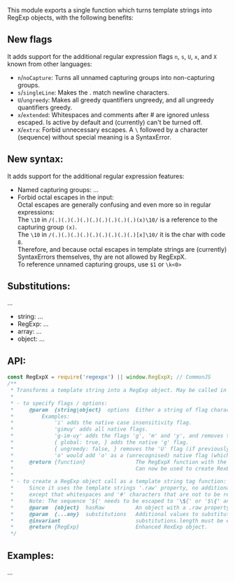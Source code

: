 This module exports a single function which turns template strings into RegExp objects, with the following benefits:

## New flags
It adds support for the additional regular expression flags `n`, `s`, `U`, `x`, and `X` known from other languages:
- `n`/`noCapture`: Turns all unnamed capturing groups into non-capturing groups.
- `s`/`singleLine`: Makes the . match newline characters.
- `U`/`ungreedy`: Makes all greedy quantifiers ungreedy, and all ungreedy quantifiers greedy.
- `x`/`extended`: Whitespaces and comments after # are ignored unless escaped. Is active by default and (currently) can't be turned off.
- `X`/`extra`: Forbid unnecessary escapes. A `\` followed by a character (sequence) without special meaning is a SyntaxError.

## New syntax:
It adds support for the additional regular expression features:
- Named capturing groups: ...
- Forbid octal escapes in the input:
    <BR>Octal escapes are generally confusing and even more so in regular expressions:
    <BR>The `\10` in `/(.)(.)(.)(.)(.)(.)(.)(.)(.)(x)\10/` is a reference to the capturing group `(x)`.
    <BR>The `\10` in `/(.)(.)(.)(.)(.)(.)(.)(.)(.)[x]\10/` it is the char with code `8`.
    <BR>Therefore, and because octal escapes in template strings are (currently) SyntaxErrors themselves, thy are not allowed by RegExpX.
    <BR>To reference unnamed capturing groups, use `$1` or `\k<0>`

## Substitutions:
...
- string: ...
- RegExp: ...
- array: ...
- object: ...

## API:
```js
const RegExpX = require('regexpx') || window.RegExpX; // CommonJS
/**
 * Transforms a template string into a RegExp object. May be called in two different ways:
 *
 * - to specify flags / options:
 *     @param  {string|object}  options  Either a string of flag characters or an object of flags properties.
 *         Examples:
 *             'i' adds the native case insensitivity flag.
 *             'gimuy' adds all native flags.
 *             'g-im-uy' adds the flags 'g', 'm' and 'y', and removes the flags 'i' and 'u'.
 *             { global: true, } adds the native 'g' flag.
 *             { ungreedy: false, } removes the 'U' flag (if previously added).
 *             'o' would add 'o' as a (unrecognised) native flag (which probably throws in the RegExp constructor).
 *     @return {function}                The RegExpX function with the new options bound.
 *                                       Can now be used to create RexExp objects with these options or can have more options bound.
 *
 * - to create a RegExp object call as a template string tag function:
 *     Since it uses the template strings '.raw' property, no additional escaping compared to regular RegExp literal is required,
 *     except that whitespaces and '#' characters that are not to be removed need to be escaped.
 *     Note: The sequence '${' needs to be escaped to '\${' or '$\{' and will then appear as '\${' or '$\{' in the resulting RegExp.
 *     @param  {object}  hasRaw          An object with a .raw property which is an array of strings.
 *     @param  {...any}  substitutions   Additional values to substitute into the template string.
 *     @invariant                        substitutions.length must be exactly hasRaw.raw.length - 1.
 *     @return {RegExp}                  Enhanced RexExp object.
 */
```

## Examples:
...
